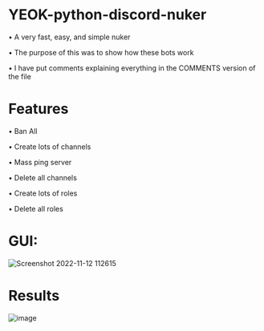 # YEOK-python-discord-nuker
• A very fast, easy, and simple nuker

• The purpose of this was to show how these bots work

• I have put comments explaining everything in the COMMENTS version of the file

# Features
• Ban All

• Create lots of channels

• Mass ping server

• Delete all channels

• Create lots of roles

• Delete all roles

# GUI:
![Screenshot 2022-11-12 112615](https://user-images.githubusercontent.com/101639032/201484173-ec291de5-110a-4d13-843b-df9187e4d6d2.png)

# Results
![image](https://user-images.githubusercontent.com/101639032/201484314-0752e8b9-1f97-4a06-92a0-0cc7902acf62.png)
